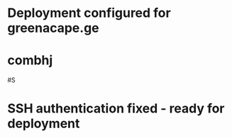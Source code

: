 # Deployment configured for greenacape.ge
# combhj
#S
# SSH authentication fixed - ready for deployment
